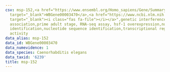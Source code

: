 ```yaml
---
csv: msp-152,<a href="https://www.ensembl.org/Homo_sapiens/Gene/Summary?db=core;g=WBGene00003470"
  target="_blank">WBGene00003470</a>,<a href="https://www.ncbi.nlm.nih.gov/pubmed/30894454"
  target="_blank"><i class="fas fa-file"></i></a>",genetic interference,functional
  association,prime adult stage, RNA-seq assay, hsf-1 overexpression,nucleotide sequence
  identification,nucleotide sequence identification,transcriptional regulation,up-regulates
  activity
data_alias: msp-152
data_id: WBGene00003470
data_numevidence: 1
data_species: Caenorhabditis elegans
data_taxid: '6239'
title: msp-152
---
```

